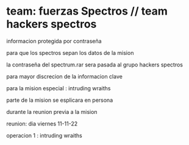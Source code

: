 # team: fuerzas Spectros // team hackers spectros

informacion protegida por contraseña

para que los spectros sepan los datos de la mision

la contraseña del spectrum.rar sera pasada al grupo hackers spectros

para mayor discrecion de la informacion clave

 para la mision especial : intruding wraiths
 
parte de la mision se esplicara en persona 

durante la reunion previa a la mision  

reunion:  dia viernes 11-11-22

operacion 1 : intruding wraiths

